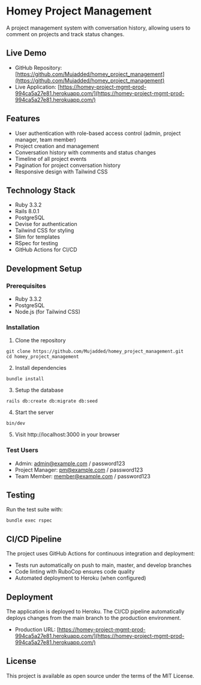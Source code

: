 # Homey Project Management

A project management system with conversation history, allowing users to comment on projects and track status changes.

## Live Demo

- GitHub Repository: [https://github.com/Mujadded/homey_project_management](https://github.com/Mujadded/homey_project_management)
- Live Application: [https://homey-project-mgmt-prod-994ca5a27e81.herokuapp.com/](https://homey-project-mgmt-prod-994ca5a27e81.herokuapp.com/)

## Features

- User authentication with role-based access control (admin, project manager, team member)
- Project creation and management
- Conversation history with comments and status changes
- Timeline of all project events
- Pagination for project conversation history
- Responsive design with Tailwind CSS

## Technology Stack

- Ruby 3.3.2
- Rails 8.0.1
- PostgreSQL
- Devise for authentication
- Tailwind CSS for styling
- Slim for templates
- RSpec for testing
- GitHub Actions for CI/CD

## Development Setup

### Prerequisites

- Ruby 3.3.2
- PostgreSQL
- Node.js (for Tailwind CSS)

### Installation

1. Clone the repository
```
git clone https://github.com/Mujadded/homey_project_management.git
cd homey_project_management
```

2. Install dependencies
```
bundle install
```

3. Setup the database
```
rails db:create db:migrate db:seed
```

4. Start the server
```
bin/dev
```

5. Visit http://localhost:3000 in your browser

### Test Users

- Admin: admin@example.com / password123
- Project Manager: pm@example.com / password123
- Team Member: member@example.com / password123

## Testing

Run the test suite with:
```
bundle exec rspec
```

## CI/CD Pipeline

The project uses GitHub Actions for continuous integration and deployment:

- Tests run automatically on push to main, master, and develop branches
- Code linting with RuboCop ensures code quality
- Automated deployment to Heroku (when configured)

## Deployment

The application is deployed to Heroku. The CI/CD pipeline automatically deploys changes from the main branch to the production environment.

- Production URL: [https://homey-project-mgmt-prod-994ca5a27e81.herokuapp.com/](https://homey-project-mgmt-prod-994ca5a27e81.herokuapp.com/)

## License

This project is available as open source under the terms of the MIT License.
